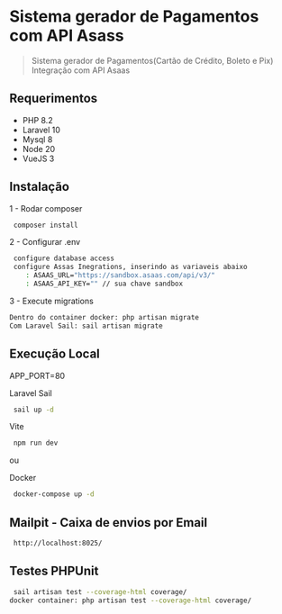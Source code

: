 # Sistema gerador de Pagamentos com API Asass
> Sistema gerador de Pagamentos(Cartão de Crédito, Boleto e Pix)
> Integração com API Asaas


## Requerimentos

* PHP 8.2
* Laravel 10
* Mysql 8
* Node 20
* VueJS 3


## Instalação

1 - Rodar composer
```sh
 composer install
```

2 - Configurar .env
```sh
 configure database access
 configure Assas Inegrations, inserindo as variaveis abaixo
    : ASAAS_URL="https://sandbox.asaas.com/api/v3/"
    : ASAAS_API_KEY="" // sua chave sandbox
```

3 - Execute migrations
```sh
Dentro do container docker: php artisan migrate
Com Laravel Sail: sail artisan migrate
```

## Execução Local
APP_PORT=80

Laravel Sail
```sh
 sail up -d
```

Vite
```sh
 npm run dev
```

ou 

Docker
```sh
 docker-compose up -d
```

## Mailpit - Caixa de envios por Email
```sh
 http://localhost:8025/
```

## Testes PHPUnit
```sh
 sail artisan test --coverage-html coverage/
docker container: php artisan test --coverage-html coverage/
```

